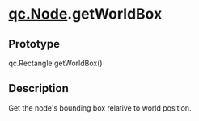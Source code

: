 # [qc.Node](CNode.md).getWorldBox

## Prototype
qc.Rectangle getWorldBox()

## Description
Get the node's bounding box relative to world position.

